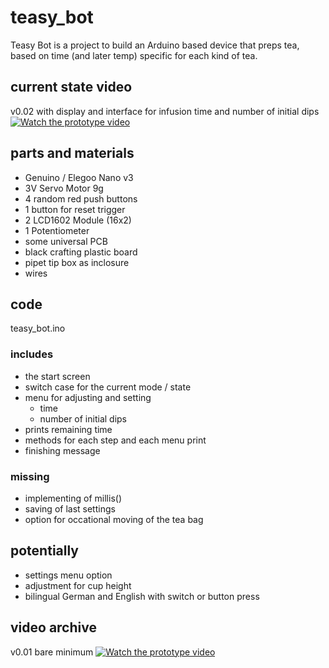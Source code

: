 # teasy_bot
Teasy Bot is a project to build an Arduino based device that preps tea, based on time (and later temp) specific for each kind of tea.


## current state  video

v0.02 with display and interface for infusion time and number of initial dips
[![Watch the prototype video](https://img.youtube.com/vi/etB9GL0f5tQ/maxresdefault.jpg)](https://youtu.be/etB9GL0f5tQ)

## parts and materials

- Genuino / Elegoo Nano v3
- 3V Servo Motor 9g
- 4 random red push buttons
- 1 button for reset trigger
- 2 LCD1602 Module (16x2)
- 1 Potentiometer 
- some universal PCB
- black crafting plastic board
- pipet tip box as inclosure
- wires


## code

teasy_bot.ino

### includes
- the start screen
- switch case for the current mode / state
- menu for adjusting and setting
    + time
    + number of initial dips
- prints remaining time
- methods for each step and each menu print
- finishing message

### missing
- implementing of millis()
- saving of last settings
- option for occational moving of the tea bag

## potentially
- settings menu option
- adjustment for cup height
- bilingual German and English with switch or button press



## video archive

v0.01 bare minimum
[![Watch the prototype video](https://img.youtube.com/vi/MZJTI-8vdiI/maxresdefault.jpg)](https://youtu.be/MZJTI-8vdiI)




